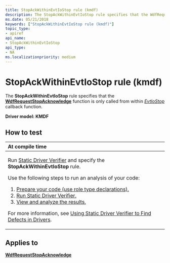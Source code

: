 ```yaml
---
title: StopAckWithinEvtIoStop rule (kmdf)
description: The StopAckWithinEvtIoStop rule specifies that the WdfRequestStopAcknowledge function is only called from within EvtIoStop callback function.
ms.date: 05/21/2018
keywords: ["StopAckWithinEvtIoStop rule (kmdf)"]
topic_type:
- apiref
api_name:
- StopAckWithinEvtIoStop
api_type:
- NA
ms.localizationpriority: medium
---
```


# StopAckWithinEvtIoStop rule (kmdf)


The **StopAckWithinEvtIoStop** rule specifies that the [**WdfRequestStopAcknowledge**](/windows-hardware/drivers/ddi/wdfrequest/nf-wdfrequest-wdfrequeststopacknowledge) function is only called from within [*EvtIoStop*](/windows-hardware/drivers/ddi/wdfio/nc-wdfio-evt_wdf_io_queue_io_stop) callback function.

**Driver model: KMDF**

How to test
-----------

<table>
<colgroup>
<col width="100%" />
</colgroup>
<thead>
<tr class="header">
<th align="left">At compile time</th>
</tr>
</thead>
<tbody>
<tr class="odd">
<td align="left"><p>Run <a href="/windows-hardware/drivers/devtest/static-driver-verifier" data-raw-source="[Static Driver Verifier](./static-driver-verifier.md)">Static Driver Verifier</a> and specify the <strong>StopAckWithinEvtIoStop</strong> rule.</p>
Use the following steps to run an analysis of your code:
<ol>
<li><a href="/windows-hardware/drivers/devtest/using-static-driver-verifier-to-find-defects-in-drivers#preparing-your-source-code" data-raw-source="[Prepare your code (use role type declarations).](./using-static-driver-verifier-to-find-defects-in-drivers.md#preparing-your-source-code)">Prepare your code (use role type declarations).</a></li>
<li><a href="/windows-hardware/drivers/devtest/using-static-driver-verifier-to-find-defects-in-drivers#running-static-driver-verifier" data-raw-source="[Run Static Driver Verifier.](./using-static-driver-verifier-to-find-defects-in-drivers.md#running-static-driver-verifier)">Run Static Driver Verifier.</a></li>
<li><a href="/windows-hardware/drivers/devtest/using-static-driver-verifier-to-find-defects-in-drivers#viewing-and-analyzing-the-results" data-raw-source="[View and analyze the results.](./using-static-driver-verifier-to-find-defects-in-drivers.md#viewing-and-analyzing-the-results)">View and analyze the results.</a></li>
</ol>
<p>For more information, see <a href="/windows-hardware/drivers/devtest/using-static-driver-verifier-to-find-defects-in-drivers" data-raw-source="[Using Static Driver Verifier to Find Defects in Drivers](./using-static-driver-verifier-to-find-defects-in-drivers.md)">Using Static Driver Verifier to Find Defects in Drivers</a>.</p></td>
</tr>
</tbody>
</table>

Applies to
----------

[**WdfRequestStopAcknowledge**](/windows-hardware/drivers/ddi/wdfrequest/nf-wdfrequest-wdfrequeststopacknowledge)
